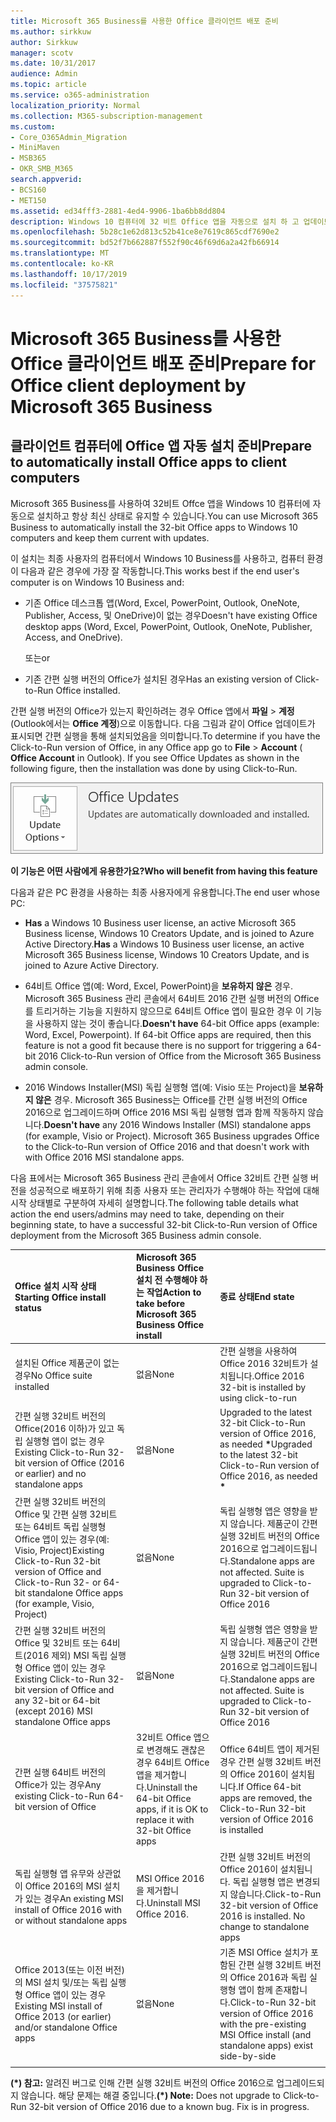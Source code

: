 ```yaml
---
title: Microsoft 365 Business를 사용한 Office 클라이언트 배포 준비
ms.author: sirkkuw
author: Sirkkuw
manager: scotv
ms.date: 10/31/2017
audience: Admin
ms.topic: article
ms.service: o365-administration
localization_priority: Normal
ms.collection: M365-subscription-management
ms.custom:
- Core_O365Admin_Migration
- MiniMaven
- MSB365
- OKR_SMB_M365
search.appverid:
- BCS160
- MET150
ms.assetid: ed34fff3-2881-4ed4-9906-1ba6bb8dd804
description: Windows 10 컴퓨터에 32 비트 Office 앱을 자동으로 설치 하 고 업데이트 된 상태로 유지 하는 방법을 알아봅니다.
ms.openlocfilehash: 5b28c1e62d813c52b41ce8e7619c865cdf7690e2
ms.sourcegitcommit: bd52f7b662887f552f90c46f69d6a2a42fb66914
ms.translationtype: MT
ms.contentlocale: ko-KR
ms.lasthandoff: 10/17/2019
ms.locfileid: "37575821"
---
```

# <a name="prepare-for-office-client-deployment-by-microsoft-365-business"></a><span data-ttu-id="81963-103">Microsoft 365 Business를 사용한 Office 클라이언트 배포 준비</span><span class="sxs-lookup"><span data-stu-id="81963-103">Prepare for Office client deployment by Microsoft 365 Business</span></span>

## <a name="prepare-to-automatically-install-office-apps-to-client-computers"></a><span data-ttu-id="81963-104">클라이언트 컴퓨터에 Office 앱 자동 설치 준비</span><span class="sxs-lookup"><span data-stu-id="81963-104">Prepare to automatically install Office apps to client computers</span></span>

<span data-ttu-id="81963-105">Microsoft 365 Business를 사용하여 32비트 Offce 앱을 Windows 10 컴퓨터에 자동으로 설치하고 항상 최신 상태로 유지할 수 있습니다.</span><span class="sxs-lookup"><span data-stu-id="81963-105">You can use Microsoft 365 Business to automatically install the 32-bit Office apps to Windows 10 computers and keep them current with updates.</span></span>
  
<span data-ttu-id="81963-106">이 설치는 최종 사용자의 컴퓨터에서 Windows 10 Business를 사용하고, 컴퓨터 환경이 다음과 같은 경우에 가장 잘 작동합니다.</span><span class="sxs-lookup"><span data-stu-id="81963-106">This works best if the end user's computer is on Windows 10 Business and:</span></span>
  
- <span data-ttu-id="81963-107">기존 Office 데스크톱 앱(Word, Excel, PowerPoint, Outlook, OneNote, Publisher, Access, 및 OneDrive)이 없는 경우</span><span class="sxs-lookup"><span data-stu-id="81963-107">Doesn't have existing Office desktop apps (Word, Excel, PowerPoint, Outlook, OneNote, Publisher, Access, and OneDrive).</span></span>
    
    <span data-ttu-id="81963-108">또는</span><span class="sxs-lookup"><span data-stu-id="81963-108">or</span></span>
    
- <span data-ttu-id="81963-109">기존 간편 실행 버전의 Office가 설치된 경우</span><span class="sxs-lookup"><span data-stu-id="81963-109">Has an existing version of Click-to-Run Office installed.</span></span>
    
<span data-ttu-id="81963-p101">간편 실행 버전의 Office가 있는지 확인하려는 경우 Office 앱에서 **파일** \> **계정**(Outlook에서는 **Office 계정**)으로 이동합니다. 다음 그림과 같이 Office 업데이트가 표시되면 간편 실행을 통해 설치되었음을 의미합니다.</span><span class="sxs-lookup"><span data-stu-id="81963-p101">To determine if you have the Click-to-Run version of Office, in any Office app go to **File** \> **Account** ( **Office Account** in Outlook). If you see Office Updates as shown in the following figure, then the installation was done by using Click-to-Run.</span></span> 
  
![Screenshot of Office updates in Office app Account](media/e3439380-fa43-4ed6-ae5d-64851c297df5.png)
  
 <span data-ttu-id="81963-113">**이 기능은 어떤 사람에게 유용한가요?**</span><span class="sxs-lookup"><span data-stu-id="81963-113">**Who will benefit from having this feature**</span></span>
  
<span data-ttu-id="81963-114">다음과 같은 PC 환경을 사용하는 최종 사용자에게 유용합니다.</span><span class="sxs-lookup"><span data-stu-id="81963-114">The end user whose PC:</span></span>
  
- <span data-ttu-id="81963-115">**Has**  a Windows 10 Business user license, an active Microsoft 365 Business license, Windows 10 Creators Update, and is joined to Azure Active Directory.</span><span class="sxs-lookup"><span data-stu-id="81963-115">**Has**  a Windows 10 Business user license, an active Microsoft 365 Business license, Windows 10 Creators Update, and is joined to Azure Active Directory.</span></span> 
    
- <span data-ttu-id="81963-p102">64비트 Office 앱(예: Word, Excel, PowerPoint)을 **보유하지 않은** 경우. Microsoft 365 Business 관리 콘솔에서 64비트 2016 간편 실행 버전의 Office를 트리거하는 기능을 지원하지 않으므로 64비트 Office 앱이 필요한 경우 이 기능을 사용하지 않는 것이 좋습니다.</span><span class="sxs-lookup"><span data-stu-id="81963-p102">**Doesn't have** 64-bit Office apps (example: Word, Excel, Powerpoint). If 64-bit Office apps are required, then this feature is not a good fit because there is no support for triggering a 64-bit 2016 Click-to-Run version of Office from the Microsoft 365 Business admin console.</span></span> 
    
- <span data-ttu-id="81963-p103">2016 Windows Installer(MSI) 독립 실행형 앱(예: Visio 또는 Project)을 **보유하지 않은** 경우. Microsoft 365 Business는 Office를 간편 실행 버전의 Office 2016으로 업그레이드하며 Office 2016 MSI 독립 실행형 앱과 함께 작동하지 않습니다.</span><span class="sxs-lookup"><span data-stu-id="81963-p103">**Doesn't have** any 2016 Windows Installer (MSI) standalone apps (for example, Visio or Project). Microsoft 365 Business upgrades Office to the Click-to-Run version of Office 2016 and that doesn't work with with Office 2016 MSI standalone apps.</span></span> 
    
<span data-ttu-id="81963-120">다음 표에서는 Microsoft 365 Business 관리 콘솔에서 Office 32비트 간편 실행 버전을 성공적으로 배포하기 위해 최종 사용자 또는 관리자가 수행해야 하는 작업에 대해 시작 상태별로 구분하여 자세히 설명합니다.</span><span class="sxs-lookup"><span data-stu-id="81963-120">The following table details what action the end users/admins may need to take, depending on their beginning state, to have a successful 32-bit Click-to-Run version of Office deployment from the Microsoft 365 Business admin console.</span></span>
  
|<span data-ttu-id="81963-121">**Office 설치 시작 상태**</span><span class="sxs-lookup"><span data-stu-id="81963-121">**Starting Office install status**</span></span>|<span data-ttu-id="81963-122">**Microsoft 365 Business Office 설치 전 수행해야 하는 작업**</span><span class="sxs-lookup"><span data-stu-id="81963-122">**Action to take before Microsoft 365 Business Office install**</span></span>|<span data-ttu-id="81963-123">**종료 상태**</span><span class="sxs-lookup"><span data-stu-id="81963-123">**End state**</span></span>|
|:-----|:-----|:-----|
|<span data-ttu-id="81963-124">설치된 Office 제품군이 없는 경우</span><span class="sxs-lookup"><span data-stu-id="81963-124">No Office suite installed</span></span>  <br/> |<span data-ttu-id="81963-125">없음</span><span class="sxs-lookup"><span data-stu-id="81963-125">None</span></span>  <br/> |<span data-ttu-id="81963-126">간편 실행을 사용하여 Office 2016 32비트가 설치됩니다.</span><span class="sxs-lookup"><span data-stu-id="81963-126">Office 2016 32-bit is installed by using click-to-run</span></span>  <br/> |
|<span data-ttu-id="81963-127">간편 실행 32비트 버전의 Office(2016 이하)가 있고 독립 실행형 앱이 없는 경우</span><span class="sxs-lookup"><span data-stu-id="81963-127">Existing Click-to-Run 32-bit version of Office (2016 or earlier) and no standalone apps</span></span>  <br/> |<span data-ttu-id="81963-128">없음</span><span class="sxs-lookup"><span data-stu-id="81963-128">None</span></span>  <br/> |<span data-ttu-id="81963-129">Upgraded to the latest 32-bit Click-to-Run version of Office 2016, as needed **\***</span><span class="sxs-lookup"><span data-stu-id="81963-129">Upgraded to the latest 32-bit Click-to-Run version of Office 2016, as needed **\***</span></span> <br/> |
|<span data-ttu-id="81963-130">간편 실행 32비트 버전의 Office 및 간편 실행 32비트 또는 64비트 독립 실행형 Office 앱이 있는 경우(예: Visio, Project)</span><span class="sxs-lookup"><span data-stu-id="81963-130">Existing Click-to-Run 32-bit version of Office and Click-to-Run 32- or 64-bit standalone Office apps (for example, Visio, Project)</span></span>  <br/> |<span data-ttu-id="81963-131">없음</span><span class="sxs-lookup"><span data-stu-id="81963-131">None</span></span>  <br/> |<span data-ttu-id="81963-p104">독립 실행형 앱은 영향을 받지 않습니다. 제품군이 간편 실행 32비트 버전의 Office 2016으로 업그레이드됩니다.</span><span class="sxs-lookup"><span data-stu-id="81963-p104">Standalone apps are not affected. Suite is upgraded to Click-to-Run 32-bit version of Office 2016</span></span>  <br/> |
|<span data-ttu-id="81963-134">간편 실행 32비트 버전의 Office 및 32비트 또는 64비트(2016 제외) MSI 독립 실행형 Office 앱이 있는 경우</span><span class="sxs-lookup"><span data-stu-id="81963-134">Existing Click-to-Run 32-bit version of Office and any 32-bit or 64-bit (except 2016) MSI standalone Office apps</span></span>  <br/> |<span data-ttu-id="81963-135">없음</span><span class="sxs-lookup"><span data-stu-id="81963-135">None</span></span>  <br/> |<span data-ttu-id="81963-p105">독립 실행형 앱은 영향을 받지 않습니다. 제품군이 간편 실행 32비트 버전의 Office 2016으로 업그레이드됩니다.</span><span class="sxs-lookup"><span data-stu-id="81963-p105">Standalone apps are not affected. Suite is upgraded to Click-to-Run 32-bit version of Office 2016</span></span>  <br/> ||||
|<span data-ttu-id="81963-138">간편 실행 64비트 버전의 Office가 있는 경우</span><span class="sxs-lookup"><span data-stu-id="81963-138">Any existing Click-to-Run 64-bit version of Office</span></span>  <br/> |<span data-ttu-id="81963-139">32비트 Office 앱으로 변경해도 괜찮은 경우 64비트 Office 앱을 제거합니다.</span><span class="sxs-lookup"><span data-stu-id="81963-139">Uninstall the 64-bit Office apps, if it is OK to replace it with 32-bit Office apps</span></span>  <br/> |<span data-ttu-id="81963-140">Office 64비트 앱이 제거된 경우 간편 실행 32비트 버전의 Office 2016이 설치됩니다.</span><span class="sxs-lookup"><span data-stu-id="81963-140">If Office 64-bit apps are removed, the Click-to-Run 32-bit version of Office 2016 is installed</span></span>  <br/> |
|<span data-ttu-id="81963-141">독립 실행형 앱 유무와 상관없이 Office 2016의 MSI 설치가 있는 경우</span><span class="sxs-lookup"><span data-stu-id="81963-141">An existing MSI install of Office 2016 with or without standalone apps</span></span>  <br/> |<span data-ttu-id="81963-142">MSI Office 2016을 제거합니다.</span><span class="sxs-lookup"><span data-stu-id="81963-142">Uninstall MSI Office 2016.</span></span>  <br/> |<span data-ttu-id="81963-p106">간편 실행 32비트 버전의 Office 2016이 설치됩니다. 독립 실행형 앱은 변경되지 않습니다.</span><span class="sxs-lookup"><span data-stu-id="81963-p106">Click-to-Run 32-bit version of Office 2016 is installed. No change to standalone apps</span></span>  <br/> |
|<span data-ttu-id="81963-145">Office 2013(또는 이전 버전)의 MSI 설치 및/또는 독립 실행형 Office 앱이 있는 경우</span><span class="sxs-lookup"><span data-stu-id="81963-145">Existing MSI install of Office 2013 (or earlier) and/or standalone Office apps</span></span>  <br/> |<span data-ttu-id="81963-146">없음</span><span class="sxs-lookup"><span data-stu-id="81963-146">None</span></span>  <br/> |<span data-ttu-id="81963-147">기존 MSI Office 설치가 포함된 간편 실행 32비트 버전의 Office 2016과 독립 실행형 앱이 함께 존재합니다.</span><span class="sxs-lookup"><span data-stu-id="81963-147">Click-to-Run 32-bit version of Office 2016 with the pre-existing MSI Office install (and standalone apps) exist side-by-side</span></span>  <br/> |
||||
   
 <span data-ttu-id="81963-p107">**(\*) 참고:** 알려진 버그로 인해 간편 실행 32비트 버전의 Office 2016으로 업그레이드되지 않습니다. 해당 문제는 해결 중입니다.</span><span class="sxs-lookup"><span data-stu-id="81963-p107">**(\*) Note:** Does not upgrade to Click-to-Run 32-bit version of Office 2016 due to a known bug. Fix is in progress.</span></span> 
  


